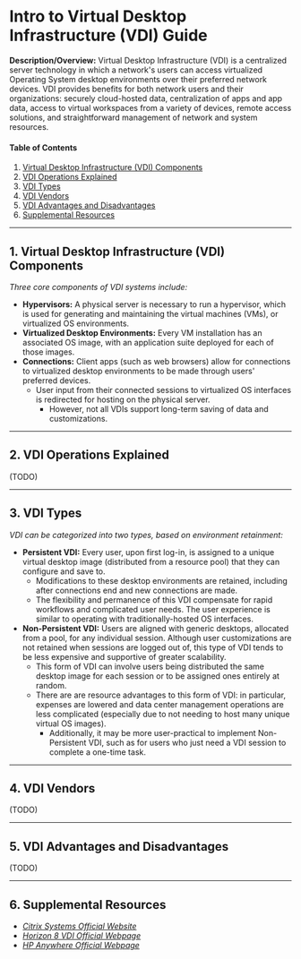 # Intro to Virtual Desktop Infrastructure (VDI) Guide

**Description/Overview:** Virtual Desktop Infrastructure (VDI) is a centralized server technology in which a network's users can access virtualized Operating System desktop environments over their preferred network devices. VDI provides benefits for both network users and their organizations: securely cloud-hosted data, centralization of apps and app data, access to virtual workspaces from a variety of devices, remote access solutions, and straightforward management of network and system resources.

#### Table of Contents

1. [Virtual Desktop Infrastructure (VDI) Components](#components)
2. [VDI Operations Explained](#explained)
3. [VDI Types](#types)
4. [VDI Vendors](#vendors)
5. [VDI Advantages and Disadvantages](#benefits)
6. [Supplemental Resources](#supplemental)

<hr />

## 1. <a name="components">Virtual Desktop Infrastructure (VDI) Components</a>

*Three core components of VDI systems include:*

* **Hypervisors:** A physical server is necessary to run a hypervisor, which is used for generating and maintaining the virtual machines (VMs), or virtualized OS environments.
* **Virtualized Desktop Environments:** Every VM installation has an associated OS image, with an application suite deployed for each of those images.
* **Connections:** Client apps (such as web browsers) allow for connections to virtualized desktop environments to be made through users' preferred devices.
  + User input from their connected sessions to virtualized OS interfaces is redirected for hosting on the physical server.
    - However, not all VDIs support long-term saving of data and customizations.


<hr />

## 2. <a name="explained">VDI Operations Explained</a>

(TODO)

<hr />

## 3. <a name="types">VDI Types</a>

*VDI can be categorized into two types, based on environment retainment:*

* **Persistent VDI:** Every user, upon first log-in, is assigned to a unique virtual desktop image (distributed from a resource pool) that they can configure and save to.
  + Modifications to these desktop environments are retained, including after connections end and new connections are made.
  + The flexibility and permanence of this VDI compensate for rapid workflows and complicated user needs. The user experience is similar to operating with traditionally-hosted OS interfaces.
* **Non-Persistent VDI:** Users are aligned with generic desktops, allocated from a pool, for any individual session. Although user customizations are not retained when sessions are logged out of, this type of VDI tends to be less expensive and supportive of greater scalability.
  + This form of VDI can involve users being distributed the same desktop image for each session or to be assigned ones entirely at random.
  + There are are resource advantages to this form of VDI: in particular, expenses are lowered and data center management operations are less complicated (especially due to not needing to host many unique virtual OS images).
    - Additionally, it may be more user-practical to implement Non-Persistent VDI, such as for users who just need a VDI session to complete a one-time task.

<hr />

## 4. <a name="vendors">VDI Vendors</a>

(TODO)

<hr />

## 5. <a name="benefits">VDI Advantages and Disadvantages</a>

(TODO)

<hr />

## 6. <a name="supplemental">Supplemental Resources</a>

* *[Citrix Systems Official Website](https://www.citrix.com/)*
* *[Horizon 8 VDI Official Webpage](https://www.omnissa.com/products/horizon-8/)*
* *[HP Anywhere Official Webpage](https://www.hp.com/us-en/services/workforce-solutions/workforce-computing/digital-workspaces/anyware-standard.html)*
